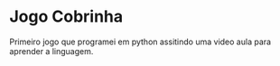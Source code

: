 # Jogo Cobrinha
 Primeiro jogo que programei em python assitindo uma video aula para aprender a linguagem.
